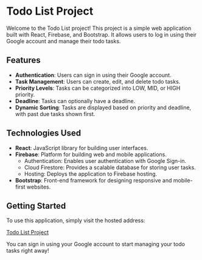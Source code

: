 # Todo List Project

Welcome to the Todo List project! 
This project is a simple web application built with React, Firebase, and Bootstrap. 
It allows users to log in using their Google account and manage their todo tasks.

## Features

- **Authentication**: Users can sign in using their Google account.
- **Task Management**: Users can create, edit, and delete todo tasks.
- **Priority Levels**: Tasks can be categorized into LOW, MID, or HIGH priority.
- **Deadline**: Tasks can optionally have a deadline.
- **Dynamic Sorting**: Tasks are displayed based on priority and deadline, with past due tasks shown first.

## Technologies Used

- **React**: JavaScript library for building user interfaces.
- **Firebase**: Platform for building web and mobile applications.
  - Authentication: Enables user authentication with Google Sign-in.
  - Cloud Firestore: Provides a scalable database for storing user tasks.
  - Hosting: Deploys the application to Firebase hosting.
- **Bootstrap**: Front-end framework for designing responsive and mobile-first websites.

## Getting Started
To use this application, simply visit the hosted address:

[Todo List Project](https://lev-ron-todo-list.web.app/)


You can sign in using your Google account to start managing your todo tasks right away!
